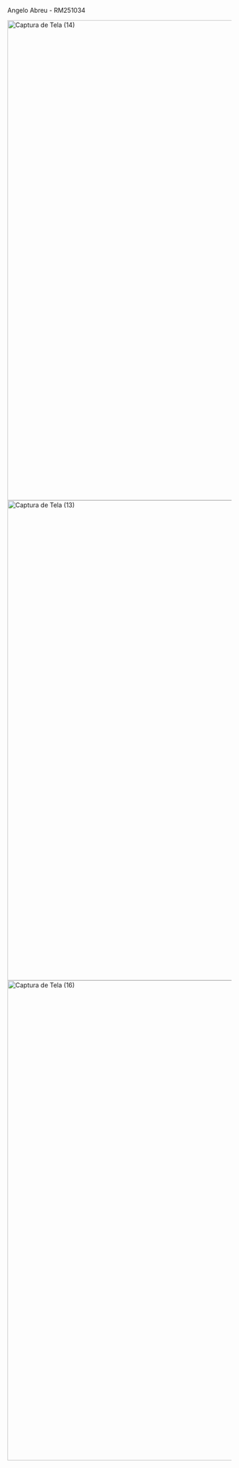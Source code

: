 Angelo Abreu - RM251034

<img width="1920" height="1080" alt="Captura de Tela (14)" src="https://github.com/user-attachments/assets/4ee31b43-b5d1-4780-a265-35ce62a890b4" />
<img width="1920" height="1080" alt="Captura de Tela (13)" src="https://github.com/user-attachments/assets/8630cab2-b6e5-47f9-bcc7-a810b6e5a348" />
<img width="1920" height="1080" alt="Captura de Tela (16)" src="https://github.com/user-attachments/assets/12fa0487-d105-4113-8062-917b2c3f7355" />
